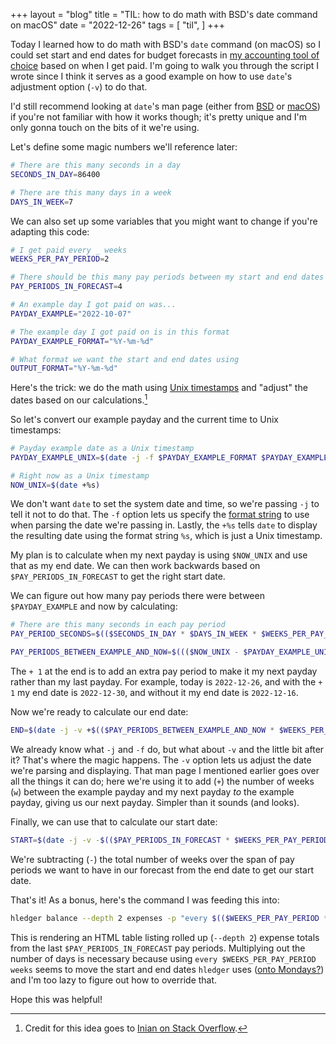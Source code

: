 +++
layout = "blog"
title = "TIL: how to do math with BSD's date command on macOS"
date = "2022-12-26"
tags = [
  "til",
]
+++

Today I learned how to do math with BSD's `date` command (on macOS) so I could set start and end dates for budget forecasts in [my accounting tool of choice](https://hledger.org) based on when I get paid. I'm going to walk you through the script I wrote since I think it serves as a good example on how to use `date`'s adjustment option (`-v`) to do that.

<!--more-->

I'd still recommend looking at `date`'s man page (either from [BSD](https://www.freebsd.org/cgi/man.cgi?date) or [macOS](https://ss64.com/osx/date.html)) if you're not familiar with how it works though; it's pretty unique and I'm only gonna touch on the bits of it we're using. 

Let's define some magic numbers we'll reference later:

```bash
# There are this many seconds in a day
SECONDS_IN_DAY=86400

# There are this many days in a week
DAYS_IN_WEEK=7
```

We can also set up some variables that you might want to change if you're adapting this code:

```bash
# I get paid every _ weeks
WEEKS_PER_PAY_PERIOD=2

# There should be this many pay periods between my start and end dates
PAY_PERIODS_IN_FORECAST=4

# An example day I got paid on was...
PAYDAY_EXAMPLE="2022-10-07"

# The example day I got paid on is in this format
PAYDAY_EXAMPLE_FORMAT="%Y-%m-%d"

# What format we want the start and end dates using
OUTPUT_FORMAT="%Y-%m-%d"
```

Here's the trick: we do the math using [Unix timestamps](https://en.wikipedia.org/wiki/Unix_time) and "adjust" the dates based on our calculations.[^1]

[^1]: Credit for this idea goes to [Inian on Stack Overflow](https://stackoverflow.com/questions/47719681/calculate-date-time-difference-in-bash-on-macos#47720209).

So let's convert our example payday and the current time to Unix timestamps:

```bash
# Payday example date as a Unix timestamp
PAYDAY_EXAMPLE_UNIX=$(date -j -f $PAYDAY_EXAMPLE_FORMAT $PAYDAY_EXAMPLE +%s)

# Right now as a Unix timestamp
NOW_UNIX=$(date +%s)
```

We don't want `date` to set the system date and time, so we're passing `-j` to tell it not to do that. The `-f` option lets us specify the [format string](https://www.freebsd.org/cgi/man.cgi?strftime) to use when parsing the date we're passing in. Lastly, the `+%s` tells `date` to display the resulting date using the format string `%s`, which is just a Unix timestamp.

My plan is to calculate when my next payday is using `$NOW_UNIX` and use that as my end date. We can then work backwards based on `$PAY_PERIODS_IN_FORECAST` to get the right start date.

We can figure out how many pay periods there were between `$PAYDAY_EXAMPLE` and now by calculating:

```bash
# There are this many seconds in each pay period
PAY_PERIOD_SECONDS=$(($SECONDS_IN_DAY * $DAYS_IN_WEEK * $WEEKS_PER_PAY_PERIOD))

PAY_PERIODS_BETWEEN_EXAMPLE_AND_NOW=$((($NOW_UNIX - $PAYDAY_EXAMPLE_UNIX) / $PAY_PERIOD_SECONDS + 1))
```

The `+ 1` at the end is to add an extra pay period to make it my next payday rather than my last payday. For example, today is `2022-12-26`, and with the `+ 1` my end date is `2022-12-30`, and without it my end date is `2022-12-16`.

Now we're ready to calculate our end date:

```bash
END=$(date -j -v +$(($PAY_PERIODS_BETWEEN_EXAMPLE_AND_NOW * $WEEKS_PER_PAY_PERIOD))w -f %s $PAYDAY_EXAMPLE_UNIX +$OUTPUT_FORMAT)
```

We already know what `-j` and `-f` do, but what about `-v` and the little bit after it? That's where the magic happens. The `-v` option lets us adjust the date we're parsing and displaying. That man page I mentioned earlier goes over all the things it can do; here we're using it to add (`+`) the number of weeks (`w`) between the example payday and my next payday _to_ the example payday, giving us our next payday. Simpler than it sounds (and looks).

Finally, we can use that to calculate our start date:

```bash
START=$(date -j -v -$(($PAY_PERIODS_IN_FORECAST * $WEEKS_PER_PAY_PERIOD))w -f $OUTPUT_FORMAT $END +$OUTPUT_FORMAT)
```

We're subtracting (`-`) the total number of weeks over the span of pay periods we want to have in our forecast from the end date to get our start date.

That's it! As a bonus, here's the command I was feeding this into:

```bash
hledger balance --depth 2 expenses -p "every $(($WEEKS_PER_PAY_PERIOD * $DAYS_IN_WEEK)) days from $START to $END" --output-format=html > forecast.html
```

This is rendering an HTML table listing rolled up (`--depth 2`) expense totals from the last `$PAY_PERIODS_IN_FORECAST` pay periods. Multiplying out the number of days is necessary because using `every $WEEKS_PER_PAY_PERIOD weeks` seems to move the start and end dates `hledger` uses ([onto Mondays?](https://hledger.org/1.28/hledger.html#more-complex-report-intervals)) and I'm too lazy to figure out how to override that.

Hope this was helpful!
